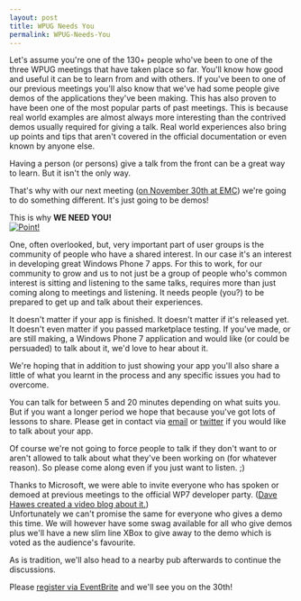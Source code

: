 ```yaml
---
layout: post
title: WPUG Needs You
permalink: WPUG-Needs-You
---
```


Let's assume you're one of the 130+ people who've been to one of the three WPUG meetings that have taken place so far. You'll know how good and useful it can be to learn from and with others. If you've been to one of our previous meetings you'll also know that we've had some people give demos of the applications they've been making. This has also proven to have been one of the most popular parts of past meetings. This is because real world examples are almost always more interesting than the contrived demos usually required for giving a talk. Real world experiences also bring up points and tips that aren't covered in the official documentation or even known by anyone else.

Having a person (or persons) give a talk from the front can be a great way to learn. But it isn't the only way.

That's why with our next meeting ([on November 30th at EMC](http://wpug4.eventbrite.com/)) we're going to do something different. It's just going to be demos!

This is why **WE NEED YOU!**  
[![Point!](http://farm2.static.flickr.com/1339/1448178195_bff4bcd6c2.jpg)](http://www.flickr.com/photos/a2gemma/1448178195/ "Point! by a2gemma, on Flickr")

One, often overlooked, but, very important part of user groups is the community of people who have a shared interest. In our case it's an interest in developing great Windows Phone 7 apps. For this to work, for our community to grow and us to not just be a group of people who's common interest is sitting and listening to the same talks, requires more than just coming along to meetings and listening. It needs people (you?) to be prepared to get up and talk about their experiences.

It doesn't matter if your app is finished. It doesn't matter if it's released yet. It doesn't even matter if you passed marketplace testing. If you've made, or are still making, a Windows Phone 7 application and would like (or could be persuaded) to talk about it, we'd love to hear about it.

We're hoping that in addition to just showing your app you'll also share a little of what you learnt in the process and any specific issues you had to overcome.

You can talk for between 5 and 20 minutes depending on what suits you. But if you want a longer period we hope that because you've got lots of lessons to share. Please get in contact via [email](mailto:info@wpug.net) or [twitter](http://twitter.com/wpug) if you would like to talk about your app.

Of course we're not going to force people to talk if they don't want to or aren't allowed to talk about what they've been working on (for whatever reason). So please come along even if you just want to listen. ;)

Thanks to Microsoft, we were able to invite everyone who has spoken or demoed at previous meetings to the official WP7 developer party. ([Dave Hawes created a video blog about it.](http://blog.davehawes.com/post/2010/10/26/I-got-to-go-to-the-real-Windows-Phone-7-launch-party!.aspx))  
Unfortunately we can't promise the same for everyone who gives a demo this time. We will however have some swag available for all who give demos plus we'll have a new slim line XBox to give away to the demo which is voted as the audience's favourite.

As is tradition, we'll also head to a nearby pub afterwards to continue the discussions.

Please [register via EventBrite](http://wpug4.eventbrite.com/) and we'll see you on the 30th!

